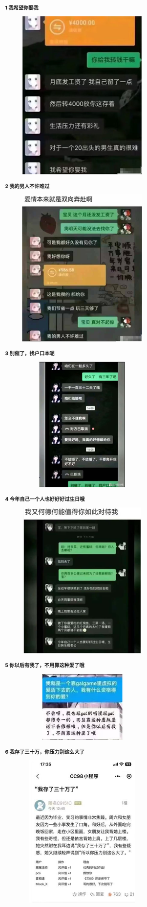 ### 1 我希望你娶我

<div align="center"><img src="1_我希望你娶我.jpg" style="zoom: 70%;"  alt=""/></div>

### 2 我的男人不许难过

<div align="center"><img src="2_我的男人不许难过.jpg" style="zoom: 70%;"  alt=""/></div>

### 3 别催了，找户口本呢

<div align="center"><img src="3_别催了，找户口本呢.jpg" style="zoom: 40%;"  alt=""/></div>

### 4 今年自己一个人也好好好过生日哦

<div align="center"><img src="4_今年自己一个人也好好好过生日哦.jpg" style="zoom: 70%;"  alt=""/></div>

### 5 你以后有我了，不用靠这种爱了哦

<div align="center"><img src="5_你以后有我了，不用靠这种爱了哦.jpg" style="zoom: 100%;"  alt=""/></div>

### 6 我存了三十万，你压力别这么大了

<div align="center"><img src="6_我存了三十万，你压力别这么大了.jpg" style="zoom: 100%;"  alt=""/></div>